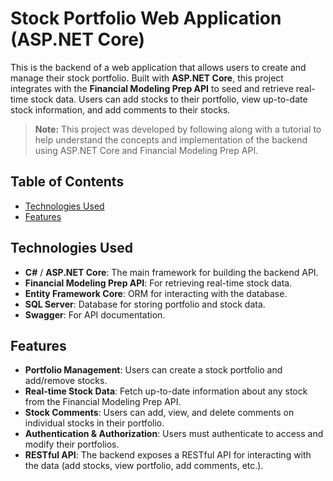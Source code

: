 # Stock Portfolio Web Application (ASP.NET Core)

This is the backend of a web application that allows users to create and manage their stock portfolio. Built with **ASP.NET Core**, this project integrates with the **Financial Modeling Prep API** to seed and retrieve real-time stock data. Users can add stocks to their portfolio, view up-to-date stock information, and add comments to their stocks.

> **Note:** This project was developed by following along with a tutorial to help understand the concepts and implementation of the backend using ASP.NET Core and Financial Modeling Prep API.

## Table of Contents
- [Technologies Used](#technologies-used)
- [Features](#features)


## Technologies Used

- **C#** / **ASP.NET Core**: The main framework for building the backend API.
- **Financial Modeling Prep API**: For retrieving real-time stock data.
- **Entity Framework Core**: ORM for interacting with the database.
- **SQL Server**: Database for storing portfolio and stock data.
- **Swagger**: For API documentation.

## Features

- **Portfolio Management**: Users can create a stock portfolio and add/remove stocks.
- **Real-time Stock Data**: Fetch up-to-date information about any stock from the Financial Modeling Prep API.
- **Stock Comments**: Users can add, view, and delete comments on individual stocks in their portfolio.
- **Authentication & Authorization**: Users must authenticate to access and modify their portfolios.
- **RESTful API**: The backend exposes a RESTful API for interacting with the data (add stocks, view portfolio, add comments, etc.).

